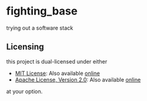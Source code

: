 # fighting_base
trying out a software stack

## Licensing

this project is dual-licensed under either

- [MIT License](./LICENSE-MIT): Also available [online](http://opensource.org/licenses/MIT)
- [Apache License, Version 2.0](./LICENSE-APACHE): Also available [online](http://www.apache.org/licenses/LICENSE-2.0)

at your option.